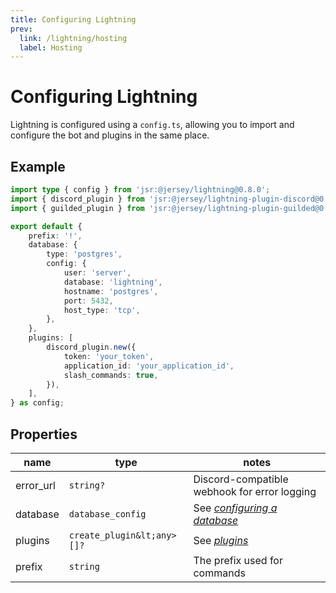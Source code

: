 ```yaml
---
title: Configuring Lightning
prev:
  link: /lightning/hosting
  label: Hosting
---
```


# Configuring Lightning

Lightning is configured using a `config.ts`, allowing you to import and
configure the bot and plugins in the same place.

## Example

```ts
import type { config } from 'jsr:@jersey/lightning@0.8.0';
import { discord_plugin } from 'jsr:@jersey/lightning-plugin-discord@0.8.0'; 
import { guilded_plugin } from 'jsr:@jersey/lightning-plugin-guilded@0.8.0'; 

export default {
	prefix: '!',
	database: {
		type: 'postgres',
		config: {
			user: 'server',
			database: 'lightning',
			hostname: 'postgres',
			port: 5432,
			host_type: 'tcp',
		},
	},
	plugins: [ 
		discord_plugin.new({ 
			token: 'your_token', 
			application_id: 'your_application_id', 
			slash_commands: true, 
		}), 
	], 
} as config;
```

## Properties

| name      | type                       | notes                                        |
|-----------|----------------------------|----------------------------------------------|
| error_url | `string?`                  | Discord-compatible webhook for error logging |
| database  | `database_config`          | See [_configuring a database_](../database)  |
| plugins   | `create_plugin&lt;any>[]?` | See [_plugins_](../plugins)                  |
| prefix    | `string`                   | The prefix used for commands                 |
